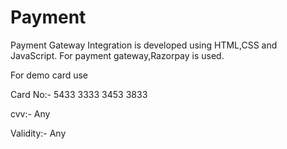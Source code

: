 # Payment
Payment Gateway Integration is developed using HTML,CSS and JavaScript. For payment gateway,Razorpay is used.

For demo card use

Card No:- 5433 3333 3453 3833

cvv:- Any

Validity:- Any
